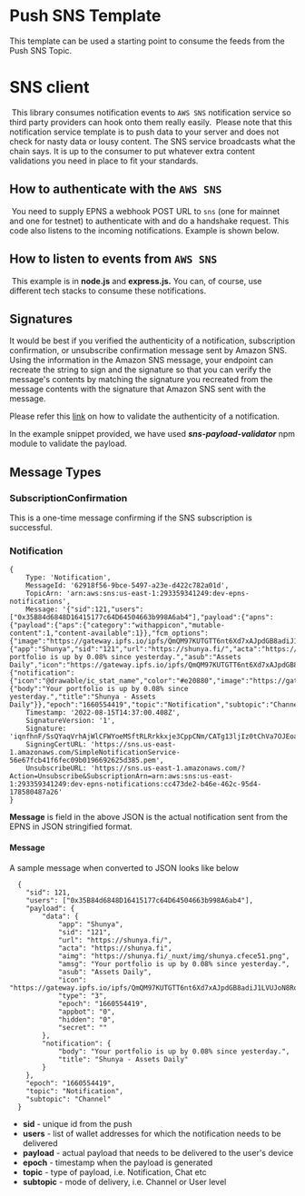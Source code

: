 
# Push SNS Template

This template can be used a starting point to consume the feeds from the Push SNS Topic.

# SNS client
​
This library consumes notification events to `AWS SNS` notification service so third party providers can hook onto them really easily.
​
Please note that this notification service template is to push data to your server and does not check for nasty data or lousy content.  The SNS service broadcasts what the chain says. It is up to the consumer to put whatever extra content validations you need in place to fit your standards.
​
## How to authenticate with the `AWS SNS` 
​
You need to supply EPNS a webhook POST URL to `sns` (one for mainnet and one for testnet) to authenticate with and do a handshake request. This code also listens to the incoming notifications. Example is shown below.
​
## How to listen to events from `AWS SNS`
​
This example is in **node.js** and **express.js.** You can, of course, use different tech stacks to consume these notifications.

   
## Signatures

It would be best if you verified the authenticity of a notification, subscription confirmation, or unsubscribe confirmation message sent by Amazon SNS. Using the information in the Amazon SNS message, your endpoint can recreate the string to sign and the signature so that you can verify the message's contents by matching the signature you recreated from the message contents with the signature that Amazon SNS sent with the message.

Please refer this [link](https://docs.aws.amazon.com/sns/latest/dg/sns-verify-signature-of-message.html) on how to validate the authenticity of a notification.

In the example snippet provided, we have used ***sns-payload-validator*** npm module to validate the payload.


## Message Types
		
### SubscriptionConfirmation

This is a one-time message confirming if the SNS subscription is successful.
			
					
 ### Notification

    {
        Type: 'Notification',
        MessageId: '62918f56-9bce-5497-a23e-d422c782a01d',
        TopicArn: 'arn:aws:sns:us-east-1:293359341249:dev-epns-notifications',
        Message: '{"sid":121,"users":["0x35B84d6848D16415177c64D64504663b998A6ab4"],"payload":{"apns":{"payload":{"aps":{"category":"withappicon","mutable-content":1,"content-available":1}},"fcm_options":{"image":"https://gateway.ipfs.io/ipfs/QmQM97KUTGTT6nt6Xd7xAJpdGB8adiJ1LVUJoN8RoFUYfx"}},"data":{"app":"Shunya","sid":"121","url":"https://shunya.fi/","acta":"https://shunya.fi","aimg":"https://shunya.fi/_nuxt/img/shunya.cfece51.png","amsg":"Your portfolio is up by 0.08% since yesterday.","asub":"Assets Daily","icon":"https://gateway.ipfs.io/ipfs/QmQM97KUTGTT6nt6Xd7xAJpdGB8adiJ1LVUJoN8RoFUYfx","type":"3","epoch":"1660554419","appbot":"0","hidden":"0","secret":""},"android":{"notification":{"icon":"@drawable/ic_stat_name","color":"#e20880","image":"https://gateway.ipfs.io/ipfs/QmQM97KUTGTT6nt6Xd7xAJpdGB8adiJ1LVUJoN8RoFUYfx","default_vibrate_timings":true}},"notification":{"body":"Your portfolio is up by 0.08% since yesterday.","title":"Shunya - Assets Daily"}},"epoch":"1660554419","topic":"Notification","subtopic":"Channel"}',
        Timestamp: '2022-08-15T14:37:00.408Z',
        SignatureVersion: '1',
        Signature: 'iqnfhnF/SsQYaqVrhAjWlCFWYoeMSftRLRrkkxje3CppCNm/CATg13ljIz0tChVa7OJEoaVI/tpUERiuhZ9wxuGmDI6ReaGORam4Yda4CC0HqfitqYG8M0AamScXgiqN9hgcGHbbitYQWWIp2vmFKC+P1j9Hq9Lz19fBlHz1/9hJwHlRfKDADqh1I15wERZZGGUu//Z+S6bnJ9k2JrektKDNRukSihSU1u07563RirE+EJ6TCxQGUY4GzuuwlOu6vj9ESsVE4mBdfxnmNLsZoVBl87KHg7/z9Uh1IJTqkdRyN5+XXg4XDE1puYr9qypfhk8abmZQIrn5obrHDe+ZBQ==',
        SigningCertURL: 'https://sns.us-east-1.amazonaws.com/SimpleNotificationService-56e67fcb41f6fec09b0196692625d385.pem',
        UnsubscribeURL: 'https://sns.us-east-1.amazonaws.com/?Action=Unsubscribe&SubscriptionArn=arn:aws:sns:us-east-1:293359341249:dev-epns-notifications:cc473de2-b46e-462c-95d4-178580487a26'
    }

**Message** is field in the above JSON is the actual notification sent from the EPNS in JSON stringified format.

#### Message

A sample message when converted to JSON looks like below

      {
	  	"sid": 121,
	  	"users": ["0x35B84d6848D16415177c64D64504663b998A6ab4"],
	  	"payload": {
	  		"data": {
	  			"app": "Shunya",
	  			"sid": "121",
	  			"url": "https://shunya.fi/",
	  			"acta": "https://shunya.fi",
	  			"aimg": "https://shunya.fi/_nuxt/img/shunya.cfece51.png",
	  			"amsg": "Your portfolio is up by 0.08% since yesterday.",
	  			"asub": "Assets Daily",
	  			"icon": "https://gateway.ipfs.io/ipfs/QmQM97KUTGTT6nt6Xd7xAJpdGB8adiJ1LVUJoN8RoFUYfx",
	  			"type": "3",
	  			"epoch": "1660554419",
	  			"appbot": "0",
	  			"hidden": "0",
	  			"secret": ""
	  		},
	  		"notification": {
	  			"body": "Your portfolio is up by 0.08% since yesterday.",
	  			"title": "Shunya - Assets Daily"
	  		}
	  	},
	  	"epoch": "1660554419",
	  	"topic": "Notification",
	  	"subtopic": "Channel"
	  }

- **sid**       - unique id from the push
- **users**     - list of wallet addresses for which the notification needs to be delivered
- **payload**   - actual payload that needs to be delivered to the user's device
- **epoch**     - timestamp when the payload is generated
- **topic**     -  type of payload, i.e. Notification, Chat etc
- **subtopic**  -  mode of delivery, i.e. Channel or User level
